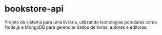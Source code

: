 # bookstore-api
Projeto de sistema para uma livraria, utilizando tecnologias populares como Node.js e MongoDB para gerenciar dados de livros, autores e editoras.
